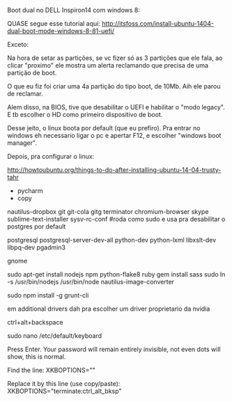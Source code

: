 Boot dual no DELL Inspiron14 com windows 8:

QUASE segue esse tutorial aqui:
http://itsfoss.com/install-ubuntu-1404-dual-boot-mode-windows-8-81-uefi/

Exceto:

Na hora de setar as partições, se vc fizer só as 3 partições que ele fala, ao clicar "proximo" ele mostra um alerta reclamando que precisa de uma partição de boot.

O que eu fiz foi criar uma 4a partição do tipo boot, de 10Mb. Aih ele parou de reclamar.

Alem disso, na BIOS, tive que desabilitar o UEFI e habilitar o "modo legacy". E tb escolher o HD como primeiro dispositivo de boot.

Desse jeito, o linux boota por default (que eu prefiro). Pra entrar no windows eh necessario ligar o pc e apertar F12, e escolher "windows boot manager".


Depois, pra configurar o linux:

http://howtoubuntu.org/things-to-do-after-installing-ubuntu-14-04-trusty-tahr

+ pycharm
+ copy

nautilus-dropbox git git-cola gitg terminator
chromium-browser skype sublime-text-installer
sysv-rc-conf #roda como sudo e usa pra desabilitar o postgres por default

postgresql postgresql-server-dev-all python-dev python-lxml libxslt-dev libpq-dev pgadmin3

gnome

sudo apt-get install nodejs npm python-flake8 ruby
gem install sass
sudo ln -s /usr/bin/nodejs /usr/bin/node
nautilus-image-converter

sudo npm install -g grunt-cli

em additional drivers dah pra escolher um driver proprietario da nvidia


ctrl+alt+backspace

sudo nano /etc/default/keyboard

Press Enter. Your password will remain entirely invisible, not even dots will show, this is normal.

Find the line:
XKBOPTIONS=""

Replace it by this line (use copy/paste):
XKBOPTIONS="terminate:ctrl_alt_bksp"
